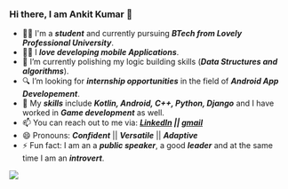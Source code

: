 ### Hi there, I am Ankit Kumar 👋
- 👨‍🎓 I'm a <b><i>student</i></b> and currently pursuing <b><i>BTech from Lovely Professional University</i></b>.
- 👨‍💻 I <b><i>love developing mobile Applications</i></b>.
- 👊 I’m currently polishing my logic building skills (<b><i>Data Structures and algorithms</i></b>).
- 🔍 I’m looking for <b><i>internship opportunities</i></b> in the field of <b><i>Android App Developement</i></b>.
- 🤹 My <b><i>skills</i></b> include <b><i>Kotlin, Android, C++, Python, Django</i></b> and I have worked in <b><i>Game development</i></b> as well.
- 📫 You can reach out to me via: <b><i><a href="https://www.linkedin.com/in/ankitkumar1904/">LinkedIn</a> || <a href="as2262011@gmail.com">gmail</a></i></b>
- 😄 Pronouns: <b><i>Confident</i></b> || <b><i>Versatile</i></b> || <b><i>Adaptive</i></b>
- ⚡ Fun fact: I am an a <b><i>public speaker</i></b>, a good <b><i>leader</i></b> and at the same time I am an <b><i>introvert</i></b>. 

<img src="https://github-readme-stats.vercel.app/api?username=Ankit-akumar&&show_icons=true&title_color=ffffff&icon_color=bb2acf&text_color=daf7dc&bg_color=151515">
